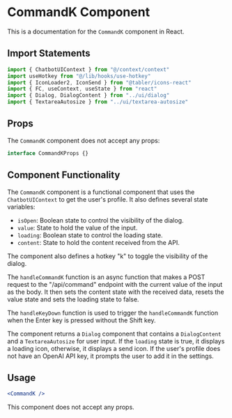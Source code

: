 # CommandK Component

This is a documentation for the `CommandK` component in React.

## Import Statements

```jsx
import { ChatbotUIContext } from "@/context/context"
import useHotkey from "@/lib/hooks/use-hotkey"
import { IconLoader2, IconSend } from "@tabler/icons-react"
import { FC, useContext, useState } from "react"
import { Dialog, DialogContent } from "../ui/dialog"
import { TextareaAutosize } from "../ui/textarea-autosize"
```

## Props

The `CommandK` component does not accept any props:

```jsx
interface CommandKProps {}
```

## Component Functionality

The `CommandK` component is a functional component that uses the `ChatbotUIContext` to get the user's profile. It also defines several state variables:

- `isOpen`: Boolean state to control the visibility of the dialog.
- `value`: State to hold the value of the input.
- `loading`: Boolean state to control the loading state.
- `content`: State to hold the content received from the API.

The component also defines a hotkey "k" to toggle the visibility of the dialog.

The `handleCommandK` function is an async function that makes a POST request to the "/api/command" endpoint with the current value of the input as the body. It then sets the content state with the received data, resets the value state and sets the loading state to false.

The `handleKeyDown` function is used to trigger the `handleCommandK` function when the Enter key is pressed without the Shift key.

The component returns a `Dialog` component that contains a `DialogContent` and a `TextareaAutosize` for user input. If the `loading` state is true, it displays a loading icon, otherwise, it displays a send icon. If the user's profile does not have an OpenAI API key, it prompts the user to add it in the settings.

## Usage

```jsx
<CommandK />
```

This component does not accept any props.